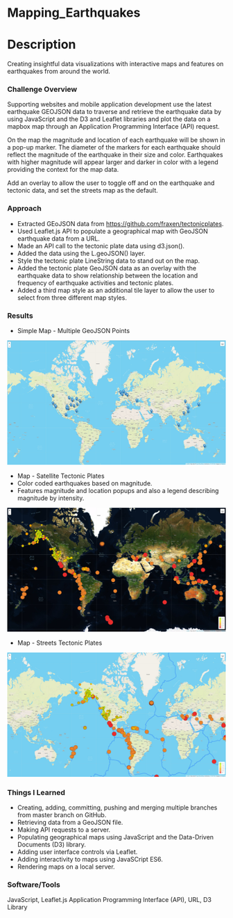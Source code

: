 # Mapping_Earthquakes

# Description
Creating insightful data visualizations with interactive maps and features on earthquakes from around the world.

### Challenge Overview
Supporting websites and mobile application development use the latest earthquake GEOJSON 
data to traverse and retrieve the earthquake data by using JavaScript and the D3 and Leaflet
libraries and plot the data on a mapbox map through an Application Programming Interface (API) request.

On the map the magnitude and location of each earthquake will be shown in a pop-up marker. The diameter of the markers for each earthquake should reflect the magnitude of the earthquake in their size and color. Earthquakes with higher magnitude will appear larger and darker in color with a legend providing the context for the map data. 

Add an overlay to allow the user to toggle off and on the earthquake and tectonic data, and set the streets map as the default.

### Approach
*	Extracted GEoJSON data from https://github.com/fraxen/tectonicplates.
*	 Used Leaflet.js API to populate a geographical map with GeoJSON earthquake data from a URL.
*	 Made an API call to the tectonic plate data using d3.json().
*	Added the data using the L.geoJSON() layer.
*	Style the tectonic plate LineString data to stand out on the map.
*	Added the tectonic plate GeoJSON data as an overlay with the earthquake data to show relationship between the     location and frequency of earthquake activities and tectonic plates.
*	Added a third map style as an additional tile layer to allow the user to select from three different map styles.


### Results

* Simple Map - Multiple GeoJSON Points

![SimpleMap](pics/SimpleMap.jpg)

* Map - Satellite Tectonic Plates
* Color coded earthquakes based on magnitude.
* Features magnitude and location popups and also a legend describing magnitude by intensity.

![Earthquake_satellite_past7days](pics/Earthquake_satellite_past7days.jpg)

* Map - Streets Tectonic Plates

![streets_tectonic_plates](pics/streets_tectonic_plates.jpg)


### Things I Learned
*	Creating, adding, committing, pushing and merging multiple branches from master branch on GitHub.
*	Retrieving data from a GeoJSON file.
*	Making API requests to a server.
*	Populating geographical maps using JavaScript and the Data-Driven Documents (D3) library.
*	Adding user interface controls via Leaflet.
*   Adding interactivity to maps using JavaSCript ES6.
*   Rendering maps on a local server.

### Software/Tools
JavaScript, Leaflet.js Application Programming Interface (API), URL, D3 Library
